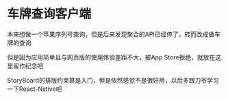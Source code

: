 # 车牌查询客户端

本来想做一个苹果序列号查询，但是后来发现聚合的API已经停了，转而改成做车牌的查询

但是因为应用简单且与网页版的使用体验差距不大，被App Store拒绝，就放在这里留作纪念吧

StoryBoard的排版约束算是入门，但是依然感觉不是很好用，以后多跟刀爷学习一下React-Native吧
